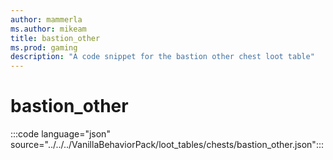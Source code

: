 ```yaml
---
author: mammerla
ms.author: mikeam
title: bastion_other
ms.prod: gaming
description: "A code snippet for the bastion other chest loot table"
---
```


# bastion_other

:::code language="json" source="../../../VanillaBehaviorPack/loot_tables/chests/bastion_other.json":::
